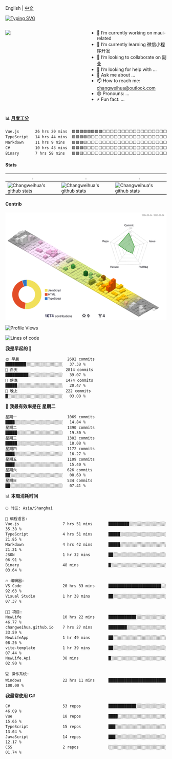 English | [中文](README_CN.md)

[![Typing SVG](https://readme-typing-svg.herokuapp.com?color=%2336BCF7&center=true&vCenter=true&width=600&lines=Hi+there+👋,+I+am+Chang+Weihua;+Welcome+to+My+Profile!;Over+9+years+of+programming+experience;Always+learning+new+things+)](https://git.io/typing-svg)

<div style="display: grid;gap: 20px;grid-template-columns: repeat(auto-fit, minmax(240px, 1fr));">

[<img src="https://github-readme-stats.vercel.app/api?username=changweihua&show_icons=true&locale=cn" />](https://metrics.lecoq.io/changweihua#gh-light-mode-only)

<div>

- 🔭 I’m currently working on maui-related
- 🌱 I’m currently learning 微信小程序开发
- 👯 I’m looking to collaborate on 副业
- 🤔 I’m looking for help with ...
- 💬 Ask me about ...
- 📫 How to reach me: changweihua@outlook.com
- 😄 Pronouns: ...
- ⚡ Fun fact: ...

</div>

</div>

#### :bar_chart: [月度工分](https://github.com/changweihua/wakapi)

<!--START_SECTION:wakao-->

```txt
Vue.js       26 hrs 20 mins  🟩🟩🟩🟩🟩🟩🟩🟩⬜⬜⬜⬜⬜⬜⬜⬜⬜⬜⬜⬜⬜⬜⬜⬜⬜   32.45 %
TypeScript   14 hrs 44 mins  🟩🟩🟩🟩🟨⬜⬜⬜⬜⬜⬜⬜⬜⬜⬜⬜⬜⬜⬜⬜⬜⬜⬜⬜⬜   18.17 %
Markdown     11 hrs 9 mins   🟩🟩🟩🟨⬜⬜⬜⬜⬜⬜⬜⬜⬜⬜⬜⬜⬜⬜⬜⬜⬜⬜⬜⬜⬜   13.74 %
C#           10 hrs 43 mins  🟩🟩🟩🟨⬜⬜⬜⬜⬜⬜⬜⬜⬜⬜⬜⬜⬜⬜⬜⬜⬜⬜⬜⬜⬜   13.22 %
Binary       7 hrs 58 mins   🟩🟩🟨⬜⬜⬜⬜⬜⬜⬜⬜⬜⬜⬜⬜⬜⬜⬜⬜⬜⬜⬜⬜⬜⬜   09.82 %
```

<!--END_SECTION:wakao-->

#### Stats ####


| .                                                                                                                                            | .                                                                                                                                      | .                                                                                                                                                     |
| -------------------------------------------------------------------------------------------------------------------------------------------- | -------------------------------------------------------------------------------------------------------------------------------------- | ----------------------------------------------------------------------------------------------------------------------------------------------------- |
| ![Changweihua's github stats](https://github-readme-stats.vercel.app/api?username=changweihua&show_icons=true&theme=radical&hide_title=true) | ![Changweihua's github stats](https://github-readme-stats.vercel.app/api/top-langs/?username=changweihua&theme=radical&layout=compact) | ![Changweihua's github stats](https://github-readme-stats.vercel.app/api?username=changweihua&show_icons=true&theme=radical&include_all_commits=true) |


#### Contrib ####

<!--   profile-green-animate -->
![](./profile-3d-contrib/profile-south-season-animate.svg)

<!--START_SECTION:waka-->
![Profile Views](http://img.shields.io/badge/%E4%B8%AA%E4%BA%BA%E8%B5%84%E6%96%99%E8%A7%82%E7%9C%8B%E6%AC%A1%E6%95%B0-0-blue)

![Lines of code](https://img.shields.io/badge/%E4%BB%8E%E3%80%8CHello%20World%E3%80%8D%E8%B5%B7%E6%88%91%E5%B7%B2%E7%BB%8F%E5%86%99%E4%BA%86-24.4%20million%20%E8%A1%8C%E4%BB%A3%E7%A0%81-blue)

**我是早起的 🐤** 

```text
🌞 早晨                     2692 commits        █████████░░░░░░░░░░░░░░░░   37.38 % 
🌆 白天                     2814 commits        ██████████░░░░░░░░░░░░░░░   39.07 % 
🌃 傍晚                     1474 commits        █████░░░░░░░░░░░░░░░░░░░░   20.47 % 
🌙 晚上                     222 commits         █░░░░░░░░░░░░░░░░░░░░░░░░   03.08 % 
```
📅 **我最有效率是在 星期二** 

```text
星期一                      1069 commits        ████░░░░░░░░░░░░░░░░░░░░░   14.84 % 
星期二                      1390 commits        █████░░░░░░░░░░░░░░░░░░░░   19.30 % 
星期三                      1302 commits        █████░░░░░░░░░░░░░░░░░░░░   18.08 % 
星期四                      1172 commits        ████░░░░░░░░░░░░░░░░░░░░░   16.27 % 
星期五                      1109 commits        ████░░░░░░░░░░░░░░░░░░░░░   15.40 % 
星期六                      626 commits         ██░░░░░░░░░░░░░░░░░░░░░░░   08.69 % 
星期日                      534 commits         ██░░░░░░░░░░░░░░░░░░░░░░░   07.41 % 
```


📊 **本周消耗时间** 

```text
🕑︎ 时区: Asia/Shanghai

💬 编程语言: 
Vue.js                   7 hrs 51 mins       █████████░░░░░░░░░░░░░░░░   35.38 % 
TypeScript               4 hrs 51 mins       █████░░░░░░░░░░░░░░░░░░░░   21.85 % 
Markdown                 4 hrs 42 mins       █████░░░░░░░░░░░░░░░░░░░░   21.21 % 
JSON                     1 hr 32 mins        ██░░░░░░░░░░░░░░░░░░░░░░░   06.91 % 
Binary                   48 mins             █░░░░░░░░░░░░░░░░░░░░░░░░   03.64 % 

🔥 编辑器: 
VS Code                  20 hrs 33 mins      ███████████████████████░░   92.63 % 
Visual Studio            1 hr 38 mins        ██░░░░░░░░░░░░░░░░░░░░░░░   07.37 % 

🐱‍💻 项目: 
NewLife                  10 hrs 22 mins      ████████████░░░░░░░░░░░░░   46.77 % 
changweihua.github.io    7 hrs 27 mins       ████████░░░░░░░░░░░░░░░░░   33.59 % 
NewLifeApp               1 hr 49 mins        ██░░░░░░░░░░░░░░░░░░░░░░░   08.26 % 
vite-template            1 hr 39 mins        ██░░░░░░░░░░░░░░░░░░░░░░░   07.44 % 
NewLife.Api              38 mins             █░░░░░░░░░░░░░░░░░░░░░░░░   02.90 % 

💻 操作系统: 
Windows                  22 hrs 11 mins      █████████████████████████   100.00 % 
```

**我最常使用 C#** 

```text
C#                       53 repos            ████████████░░░░░░░░░░░░░   46.09 % 
Vue                      18 repos            ████░░░░░░░░░░░░░░░░░░░░░   15.65 % 
TypeScript               15 repos            ███░░░░░░░░░░░░░░░░░░░░░░   13.04 % 
JavaScript               14 repos            ███░░░░░░░░░░░░░░░░░░░░░░   12.17 % 
CSS                      2 repos             ░░░░░░░░░░░░░░░░░░░░░░░░░   01.74 % 
```




<!--END_SECTION:waka-->


<!-- ![](assets/Bottom_down.svg) -->
